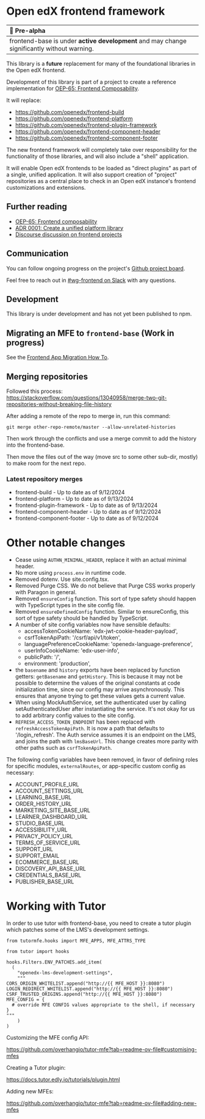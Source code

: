 # Open edX frontend framework

| :rotating_light: Pre-alpha                                                                |
|:------------------------------------------------------------------------------------------|
| frontend-base is under **active development** and may change significantly without warning. |

This library is a **future** replacement for many of the foundational libraries in the Open edX frontend.

Development of this library is part of a project to create a reference implementation for [OEP-65: Frontend Composability](https://open-edx-proposals.readthedocs.io/en/latest/architectural-decisions/oep-0065-arch-frontend-composability.html).

It will replace:

- https://github.com/openedx/frontend-build
- https://github.com/openedx/frontend-platform
- https://github.com/openedx/frontend-plugin-framework
- https://github.com/openedx/frontend-component-header
- https://github.com/openedx/frontend-component-footer

The new frontend framework will completely take over responsibility for the functionality of those libraries, and will also include a "shell" application.

It will enable Open edX frontends to be loaded as "direct plugins" as part of a single, unified application.   It will also support creation of "project" repositories as a central place to check in an Open edX instance's frontend customizations and extensions.

## Further reading

- [OEP-65: Frontend composability](https://open-edx-proposals.readthedocs.io/en/latest/architectural-decisions/oep-0065-arch-frontend-composability.html)
- [ADR 0001: Create a unified platform library](https://github.com/openedx/open-edx-proposals/pull/598)
- [Discourse discussion on frontend projects](https://discuss.openedx.org/t/oep-65-adjacent-a-frontend-architecture-vision/13223)

## Communication

You can follow ongoing progress on the project's [Github project board](https://github.com/orgs/openedx/projects/65/views/1).

Feel free to reach out in [#wg-frontend on Slack](https://openedx.slack.com/archives/C04BM6YC7A6) with any questions.

## Development

This library is under development and has not yet been published to npm.

## Migrating an MFE to `frontend-base` (Work in progress)

See the [Frontend App Migration How To](./docs/how_tos/migrate-frontend-app.md).

## Merging repositories

Followed this process: https://stackoverflow.com/questions/13040958/merge-two-git-repositories-without-breaking-file-history

After adding a remote of the repo to merge in, run this command:

```
git merge other-repo-remote/master --allow-unrelated-histories
```

Then work through the conflicts and use a merge commit to add the history into the frontend-base.

Then move the files out of the way (move src to some other sub-dir, mostly) to make room for the next repo.

### Latest repository merges

- frontend-build            - Up to date as of 9/12/2024
- frontend-platform         - Up to date as of 9/13/2024
- frontend-plugin-framework - Up to date as of 9/13/2024
- frontend-component-header - Up to date as of 9/12/2024
- frontend-component-footer - Up to date as of 9/12/2024

# Other notable changes

- Cease using `AUTHN_MINIMAL_HEADER`, replace it with an actual minimal header.
- No more using `process.env` in runtime code.
- Removed dotenv.  Use site.config.tsx.
- Removed Purge CSS.  We do not believe that Purge CSS works properly with Paragon in general.
- Removed `ensureConfig` function.  This sort of type safety should happen with TypeScript types in the site config file.
- Removed `ensureDefinedConfig` function.  Similar to ensureConfig, this sort of type safety should be handled by TypeScript.
- A number of site config variables now have sensible defaults:
  - accessTokenCookieName: 'edx-jwt-cookie-header-payload',
  - csrfTokenApiPath: '/csrf/api/v1/token',
  - languagePreferenceCookieName: 'openedx-language-preference',
  - userInfoCookieName: 'edx-user-info',
  - publicPath: '/',
  - environment: 'production',
- the `basename` and `history` exports have been replaced by function getters: `getBasename` and `getHistory`.  This is because it may not be possible to determine the values of the original constants at code initialization time, since our config may arrive asynchronously.  This ensures that anyone trying to get these values gets a current value.
- When using MockAuthService, set the authenticated user by calling setAuthenticatedUser after instantiating the service.  It's not okay for us to add arbitrary config values to the site config.
- `REFRESH_ACCESS_TOKEN_ENDPOINT` has been replaced with `refreshAccessTokenApiPath`.  It is now a path that defaults to '/login_refresh'.  The Auth service assumes it is an endpoint on the LMS, and joins the path with `lmsBaseUrl`.  This change creates more parity with other paths such as `csrfTokenApiPath`.

The following config variables have been removed, in favor of defining roles for specific modules, `externalRoutes`, or app-specific custom config as necessary:

- ACCOUNT_PROFILE_URL
- ACCOUNT_SETTINGS_URL
- LEARNING_BASE_URL
- ORDER_HISTORY_URL
- MARKETING_SITE_BASE_URL
- LEARNER_DASHBOARD_URL
- STUDIO_BASE_URL
- ACCESSIBILITY_URL
- PRIVACY_POLICY_URL
- TERMS_OF_SERVICE_URL
- SUPPORT_URL
- SUPPORT_EMAIL
- ECOMMERCE_BASE_URL
- DISCOVERY_API_BASE_URL
- CREDENTIALS_BASE_URL
- PUBLISHER_BASE_URL

# Working with Tutor

In order to use tutor with frontend-base, you need to create a tutor plugin which patches some of the LMS's development settings.

```
from tutormfe.hooks import MFE_APPS, MFE_ATTRS_TYPE

from tutor import hooks

hooks.Filters.ENV_PATCHES.add_item(
  (
    "openedx-lms-development-settings",
    """
CORS_ORIGIN_WHITELIST.append("http://{{ MFE_HOST }}:8080")
LOGIN_REDIRECT_WHITELIST.append("http://{{ MFE_HOST }}:8080")
CSRF_TRUSTED_ORIGINS.append("http://{{ MFE_HOST }}:8080")
MFE_CONFIG = {
  # override MFE CONFIG values appropriate to the shell, if necessary
}
"""
    )
)
```

Customizing the MFE config API:

https://github.com/overhangio/tutor-mfe?tab=readme-ov-file#customising-mfes

Creating a Tutor plugin:

https://docs.tutor.edly.io/tutorials/plugin.html

Adding new MFEs:

https://github.com/overhangio/tutor-mfe?tab=readme-ov-file#adding-new-mfes
